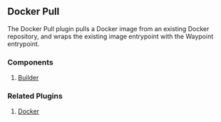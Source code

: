 ## Docker Pull

The Docker Pull plugin pulls a Docker image from an existing Docker repository,
and wraps the existing image entrypoint with the Waypoint entrypoint.

### Components

1. [Builder](/waypoint/integrations/docker/latest/components/builder)

### Related Plugins

1. [Docker](/waypoint/integrations/docker)